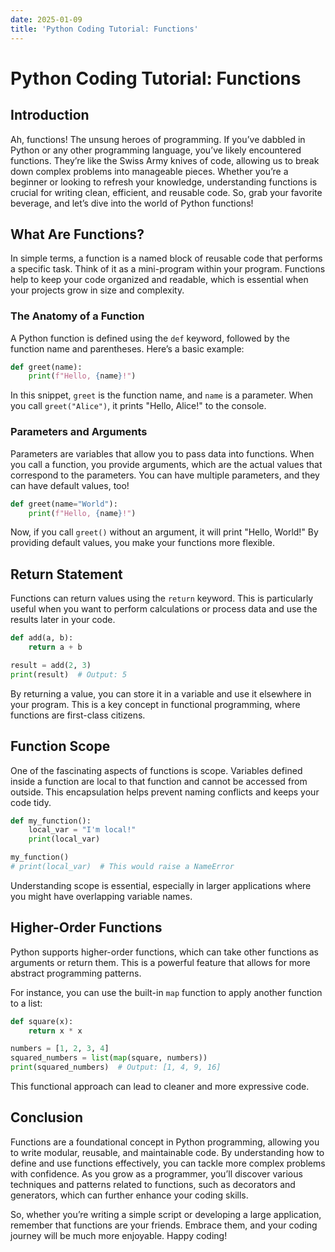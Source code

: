 ```yaml
---
date: 2025-01-09
title: 'Python Coding Tutorial: Functions'
---
```


# Python Coding Tutorial: Functions

## Introduction

Ah, functions! The unsung heroes of programming. If you’ve dabbled in Python or any other programming language, you’ve likely encountered functions. They’re like the Swiss Army knives of code, allowing us to break down complex problems into manageable pieces. Whether you’re a beginner or looking to refresh your knowledge, understanding functions is crucial for writing clean, efficient, and reusable code. So, grab your favorite beverage, and let’s dive into the world of Python functions!

<!-- more -->
## What Are Functions?

In simple terms, a function is a named block of reusable code that performs a specific task. Think of it as a mini-program within your program. Functions help to keep your code organized and readable, which is essential when your projects grow in size and complexity.

### The Anatomy of a Function

A Python function is defined using the `def` keyword, followed by the function name and parentheses. Here’s a basic example:

```python
def greet(name):
    print(f"Hello, {name}!")
```

In this snippet, `greet` is the function name, and `name` is a parameter. When you call `greet("Alice")`, it prints "Hello, Alice!" to the console. 

### Parameters and Arguments

Parameters are variables that allow you to pass data into functions. When you call a function, you provide arguments, which are the actual values that correspond to the parameters. You can have multiple parameters, and they can have default values, too!

```python
def greet(name="World"):
    print(f"Hello, {name}!")
```

Now, if you call `greet()` without an argument, it will print "Hello, World!" By providing default values, you make your functions more flexible.

## Return Statement

Functions can return values using the `return` keyword. This is particularly useful when you want to perform calculations or process data and use the results later in your code.

```python
def add(a, b):
    return a + b

result = add(2, 3)
print(result)  # Output: 5
```

By returning a value, you can store it in a variable and use it elsewhere in your program. This is a key concept in functional programming, where functions are first-class citizens.

## Function Scope

One of the fascinating aspects of functions is scope. Variables defined inside a function are local to that function and cannot be accessed from outside. This encapsulation helps prevent naming conflicts and keeps your code tidy.

```python
def my_function():
    local_var = "I'm local!"
    print(local_var)

my_function()
# print(local_var)  # This would raise a NameError
```

Understanding scope is essential, especially in larger applications where you might have overlapping variable names.

## Higher-Order Functions

Python supports higher-order functions, which can take other functions as arguments or return them. This is a powerful feature that allows for more abstract programming patterns.

For instance, you can use the built-in `map` function to apply another function to a list:

```python
def square(x):
    return x * x

numbers = [1, 2, 3, 4]
squared_numbers = list(map(square, numbers))
print(squared_numbers)  # Output: [1, 4, 9, 16]
```

This functional approach can lead to cleaner and more expressive code.

## Conclusion

Functions are a foundational concept in Python programming, allowing you to write modular, reusable, and maintainable code. By understanding how to define and use functions effectively, you can tackle more complex problems with confidence. As you grow as a programmer, you’ll discover various techniques and patterns related to functions, such as decorators and generators, which can further enhance your coding skills.

So, whether you’re writing a simple script or developing a large application, remember that functions are your friends. Embrace them, and your coding journey will be much more enjoyable. Happy coding!